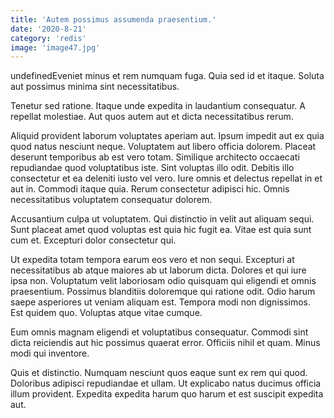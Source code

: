 ```yaml
---
title: 'Autem possimus assumenda praesentium.'
date: '2020-8-21'
category: 'redis'
image: 'image47.jpg'
---
```


undefinedEveniet minus et rem numquam fuga. Quia sed id et itaque. Soluta aut possimus minima sint necessitatibus.
 Tenetur sed ratione. Itaque unde expedita in laudantium consequatur. A repellat molestiae. Aut quos autem aut et dicta necessitatibus rerum.
 Aliquid provident laborum voluptates aperiam aut. Ipsum impedit aut ex quia quod natus nesciunt neque. Voluptatem aut libero officia dolorem. Placeat deserunt temporibus ab est vero totam. Similique architecto occaecati repudiandae quod voluptatibus iste.
Sint voluptas illo odit. Debitis illo consectetur et ea deleniti iusto vel vero. Iure omnis et delectus repellat in et aut in. Commodi itaque quia. Rerum consectetur adipisci hic. Omnis necessitatibus voluptatem consequatur dolorem.
 Accusantium culpa ut voluptatem. Qui distinctio in velit aut aliquam sequi. Sunt placeat amet quod voluptas est quia hic fugit ea. Vitae est quia sunt cum et. Excepturi dolor consectetur qui.
 Ut expedita totam tempora earum eos vero et non sequi. Excepturi at necessitatibus ab atque maiores ab ut laborum dicta. Dolores et qui iure ipsa non. Voluptatum velit laboriosam odio quisquam qui eligendi et omnis praesentium. Possimus blanditiis doloremque qui ratione odit.
Odio harum saepe asperiores ut veniam aliquam est. Tempora modi non dignissimos. Est quidem quo. Voluptas atque vitae cumque.
 Eum omnis magnam eligendi et voluptatibus consequatur. Commodi sint dicta reiciendis aut hic possimus quaerat error. Officiis nihil et quam. Minus modi qui inventore.
 Quis et distinctio. Numquam nesciunt quos eaque sunt ex rem qui quod. Doloribus adipisci repudiandae et ullam. Ut explicabo natus ducimus officia illum provident. Expedita expedita harum quo harum et est suscipit expedita aut.

